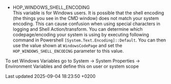 <div id="header">

</div>

<div id="content">

<div class="dlist">

  - HOP\_WINDOWS\_SHELL\_ENCODING  
    This variable is for Windows users. It is possible that the shell encoding (the things you see in the CMD window) does not match your system encoding. This can cause confusion when using special characters in logging and Shell Action/transform. You can determine which codepage/encoding your system is using by executing following command in Powershell `[System.Text.Encoding]::Default`. You can then use the value shown at `WindowsCodePage` and set the `HOP_WINDOWS_SHELL_ENCODING` parameter to this value.

</div>

<div class="paragraph">

To set Windows Variables go to System → System Properties → Environment Variables and define this on user or system scope

</div>

</div>

<div id="footer">

<div id="footer-text">

Last updated 2025-09-04 18:23:50 +0200

</div>

</div>
